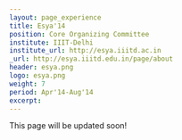 ```yaml
---
layout: page_experience
title: Esya'14
position: Core Organizing Committee
institute: IIIT-Delhi
institute_url: http://esya.iiitd.ac.in
_url: http://esya.iiitd.edu.in/page/about
header: esya.png
logo: esya.png
weight: 7
period: Apr'14-Aug'14
excerpt: 
---
```

This page will be updated soon!